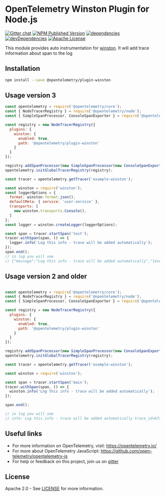# OpenTelemetry Winston Plugin for Node.js
[![Gitter chat][gitter-image]][gitter-url]
[![NPM Published Version][npm-img]][npm-url]
[![dependencies][dependencies-image]][dependencies-url]
[![devDependencies][devDependencies-image]][devDependencies-url]
[![Apache License][license-image]][license-image]

This module provides auto instrumentation for [winston].
It will add trace information about span to the log

## Installation

```bash
npm install --save @opentelemetry/plugin-winston
```

## Usage version 3

```js
const opentelemetry = require('@opentelemetry/core');
const { NodeTracerRegistry } = require('@opentelemetry/node');
const { SimpleSpanProcessor, ConsoleSpanExporter } = require('@opentelemetry/tracing');

const registry = new NodeTracerRegistry({
  plugins: {
    winston: {
      enabled: true,
      path: '@opentelemetry/plugin-winston'
    }
  }
});

registry.addSpanProcessor(new SimpleSpanProcessor(new ConsoleSpanExporter()));
opentelemetry.initGlobalTracerRegistry(registry);

const tracer = opentelemetry.getTracer('example-winston');

const winston = require('winston');
const loggerOptions = {
  format: winston.format.json(),
  defaultMeta: { service: 'user-service' },
  transports: [
    new winston.transports.Console(),
  ]
};
const logger = winston.createLogger(loggerOptions);

const span = tracer.startSpan('test');
tracer.withSpan(span, () => {
  logger.info('Log this info - trace will be added automatically');
});
span.end();
// in log you will see
// {"message":"Log this info - trace will be added automatically","level":"info","service":"user-service","ot":{"trace_id":"e3be23c30cbd8f640f3e981cde1d61fc","span_id":"28dd78f168de6791"}}
```

## Usage version 2 and older

```js

const opentelemetry = require('@opentelemetry/core');
const { NodeTracerRegistry } = require('@opentelemetry/node');
const { SimpleSpanProcessor, ConsoleSpanExporter } = require('@opentelemetry/tracing');

const registry = new NodeTracerRegistry({
  plugins: {
    winston: {
      enabled: true,
      path: '@opentelemetry/plugin-winston'
    }
  }
});

registry.addSpanProcessor(new SimpleSpanProcessor(new ConsoleSpanExporter()));
opentelemetry.initGlobalTracerRegistry(registry);

const tracer = opentelemetry.getTracer('example-winston');

const winston = require('winston');

const span = tracer.startSpan('main');
tracer.withSpan(span, () => {
  winston.info('Log this info - trace will be added automatically');
});

span.end();

// in log you will see
// info: Log this info - trace will be added automatically trace_id=bfa62d2dd98fa2b69c8f5e278c095049, span_id=3aab04e951c99d75
```

## Useful links
- For more information on OpenTelemetry, visit: <https://opentelemetry.io/>
- For more about OpenTelemetry JavaScript: <https://github.com/open-telemetry/opentelemetry-js>
- For help or feedback on this project, join us on [gitter][gitter-url]

## License

Apache 2.0 - See [LICENSE][license-url] for more information.

[gitter-image]: https://badges.gitter.im/open-telemetry/opentelemetry-js.svg
[gitter-url]: https://gitter.im/open-telemetry/opentelemetry-node?utm_source=badge&utm_medium=badge&utm_campaign=pr-badge&utm_content=badge
[license-url]: https://github.com/open-telemetry/opentelemetry-js/blob/master/LICENSE
[license-image]: https://img.shields.io/badge/license-Apache_2.0-green.svg?style=flat
[dependencies-image]: https://david-dm.org/open-telemetry/opentelemetry-js/status.svg?path=packages/opentelemetry-plugin-winston
[dependencies-url]: https://david-dm.org/open-telemetry/opentelemetry-js?path=packages%2Fopentelemetry-plugin-winston
[devDependencies-image]: https://david-dm.org/open-telemetry/opentelemetry-js/dev-status.svg?path=packages/opentelemetry-plugin-winston
[devDependencies-url]: https://david-dm.org/open-telemetry/opentelemetry-js?path=packages%2Fopentelemetry-plugin-winston&type=dev
[npm-url]: https://www.npmjs.com/package/@opentelemetry/plugin-winston
[npm-img]: https://badge.fury.io/js/%40opentelemetry%plugin-winston.svg
[winston]: https://github.com/winstonjs/winston
